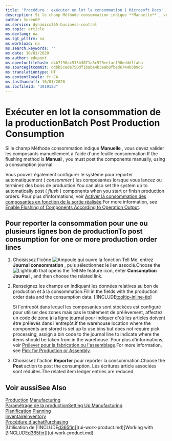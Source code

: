 ```yaml
---
title: 'Procédure : exécuter en lot la consommation | Microsoft Docs'
description: Si le champ Méthode consommation indique **Manuelle** , vous devez valider les composants manuellement à l'aide d'une feuille consommation.
author: SorenGP
ms.service: dynamics365-business-central
ms.topic: article
ms.devlang: na
ms.tgt_pltfrm: na
ms.workload: na
ms.search.keywords: ''
ms.date: 10/01/2020
ms.author: edupont
ms.openlocfilehash: d4b7f90ac533b3071a8c520eefacf98eddd1faba
ms.sourcegitcommit: ddbb5cede750df1baba4b3eab8fbed6744b5b9d6
ms.translationtype: HT
ms.contentlocale: fr-CA
ms.lasthandoff: 10/01/2020
ms.locfileid: "3919123"
---
```

# <a name="batch-post-production-consumption"></a><span data-ttu-id="700f2-103">Exécuter en lot la consommation de la production</span><span class="sxs-lookup"><span data-stu-id="700f2-103">Batch Post Production Consumption</span></span>
<span data-ttu-id="700f2-104">Si le champ Méthode consommation indique **Manuelle** , vous devez valider les composants manuellement à l'aide d'une feuille consommation.</span><span class="sxs-lookup"><span data-stu-id="700f2-104">If the flushing method is **Manual** , you must post the components manually, using a consumption journal.</span></span>

<span data-ttu-id="700f2-105">Vous pouvez également configurer le système pour reporter automatiquement ( *consommer* ) les composantes lorsque vous lancez ou terminez des bons de production.</span><span class="sxs-lookup"><span data-stu-id="700f2-105">You can also set the system up to automatically post ( *flush* ) components when you start or finish production orders.</span></span> <span data-ttu-id="700f2-106">Pour plus d'informations, voir [Activer la consommation des composantes en fonction de la sortie réalisée](production-how-to-flush-components-according-to-operation-output.md).</span><span class="sxs-lookup"><span data-stu-id="700f2-106">For more information, see [Enable Flushing of Components According to Operation Output](production-how-to-flush-components-according-to-operation-output.md).</span></span>

## <a name="to-post-consumption-for-one-or-more-production-order-lines"></a><span data-ttu-id="700f2-107">Pour reporter la consommation pour une ou plusieurs lignes bon de production</span><span class="sxs-lookup"><span data-stu-id="700f2-107">To post consumption for one or more production order lines</span></span>  
1.  <span data-ttu-id="700f2-108">Choisissez l'icône ![Ampoule qui ouvre la fonction Tell Me](media/ui-search/search_small.png "Dites-moi ce que vous voulez faire"), entrez **Journal consommation** , puis sélectionnez le lien associé.</span><span class="sxs-lookup"><span data-stu-id="700f2-108">Choose the ![Lightbulb that opens the Tell Me feature](media/ui-search/search_small.png "Tell me what you want to do") icon, enter **Consumption Journal** , and then choose the related link.</span></span>  
2.  <span data-ttu-id="700f2-109">Renseignez les champs en indiquant les données relatives au bon de production et à la consommation.</span><span class="sxs-lookup"><span data-stu-id="700f2-109">Fill in the fields with the production order data and the consumption data.</span></span> [!INCLUDE[tooltip-inline-tip](includes/tooltip-inline-tip_md.md)]  

    <span data-ttu-id="700f2-110">Si l'entrepôt dans lequel les composantes sont stockées est configuré pour utiliser des zones mais pas le traitement de prélèvement, affectez un code de zone à la ligne journal pour indiquer d'où les articles doivent être prélevés dans l'entrepôt.</span><span class="sxs-lookup"><span data-stu-id="700f2-110">If the warehouse location where the components are stored is set up to use bins but does not require pick processing, assign a bin code to the journal line to indicate where the items should be taken from in the warehouse.</span></span> <span data-ttu-id="700f2-111">Pour plus d'informations, voir [Prélever pour la fabrication ou l'assemblage](warehouse-how-to-pick-for-production.md).</span><span class="sxs-lookup"><span data-stu-id="700f2-111">For more information, see [Pick for Production or Assembly](warehouse-how-to-pick-for-production.md).</span></span>  
3.  <span data-ttu-id="700f2-112">Choisissez l'action **Reporter** pour reporter la consommation.</span><span class="sxs-lookup"><span data-stu-id="700f2-112">Choose the **Post** action to post the consumption.</span></span> <span data-ttu-id="700f2-113">Les écritures article associées sont réduites.</span><span class="sxs-lookup"><span data-stu-id="700f2-113">The related item ledger entries are reduced.</span></span>

## <a name="see-also"></a><span data-ttu-id="700f2-114">Voir aussi</span><span class="sxs-lookup"><span data-stu-id="700f2-114">See Also</span></span>  
<span data-ttu-id="700f2-115">[Production](production-manage-manufacturing.md)  </span><span class="sxs-lookup"><span data-stu-id="700f2-115">[Manufacturing](production-manage-manufacturing.md)  </span></span>  
[<span data-ttu-id="700f2-116">Paramétrage de la production</span><span class="sxs-lookup"><span data-stu-id="700f2-116">Setting Up Manufacturing</span></span>](production-configure-production-processes.md)  
<span data-ttu-id="700f2-117">[Planification](production-planning.md)    </span><span class="sxs-lookup"><span data-stu-id="700f2-117">[Planning](production-planning.md)    </span></span>  
[<span data-ttu-id="700f2-118">Inventaire</span><span class="sxs-lookup"><span data-stu-id="700f2-118">Inventory</span></span>](inventory-manage-inventory.md)  
[<span data-ttu-id="700f2-119">Procédure d'achat</span><span class="sxs-lookup"><span data-stu-id="700f2-119">Purchasing</span></span>](purchasing-manage-purchasing.md)  
<span data-ttu-id="700f2-120">[Utilisation de [!INCLUDE[d365fin](includes/d365fin_md.md)]](ui-work-product.md)</span><span class="sxs-lookup"><span data-stu-id="700f2-120">[Working with [!INCLUDE[d365fin](includes/d365fin_md.md)]](ui-work-product.md)</span></span>
